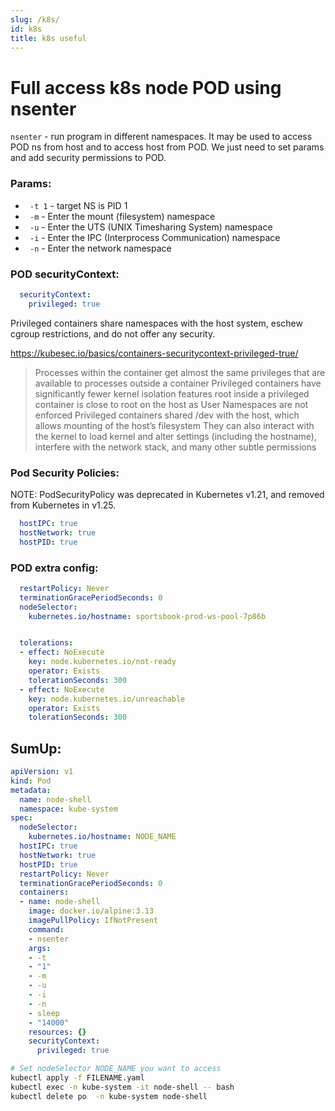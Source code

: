 ```yaml
---
slug: /k8s/
id: k8s
title: k8s useful
---
```


# Full access k8s node POD using nsenter

`nsenter` - run program in different namespaces. It may be used to access POD ns from host and to access host from POD. We just need to set params and add security permissions to POD.

### Params:

- ` -t 1` - target NS is PID 1 
- ` -m` - Enter the mount (filesystem) namespace
- ` -u` - Enter the UTS (UNIX Timesharing System) namespace
- ` -i` - Enter the IPC (Interprocess Communication) namespace
- ` -n` - Enter the network namespace

### POD securityContext:

```yaml
  securityContext:
    privileged: true
```
Privileged containers share namespaces with the host system, eschew cgroup restrictions, and do not offer any security.

https://kubesec.io/basics/containers-securitycontext-privileged-true/
>    Processes within the container get almost the same privileges that are available to processes outside a container
    Privileged containers have significantly fewer kernel isolation features
    root inside a privileged container is close to root on the host as User Namespaces are not enforced
    Privileged containers shared /dev with the host, which allows mounting of the host’s filesystem
    They can also interact with the kernel to load kernel and alter settings (including the hostname), interfere with the network stack, and many other subtle permissions


### Pod Security Policies:
NOTE: PodSecurityPolicy was deprecated in Kubernetes v1.21, and removed from Kubernetes in v1.25.

```yaml
  hostIPC: true
  hostNetwork: true
  hostPID: true
```

### POD extra config:
```yaml
  restartPolicy: Never
  terminationGracePeriodSeconds: 0
  nodeSelector:
    kubernetes.io/hostname: sportsbook-prod-ws-pool-7p86b


  tolerations:
  - effect: NoExecute
    key: node.kubernetes.io/not-ready
    operator: Exists
    tolerationSeconds: 300
  - effect: NoExecute
    key: node.kubernetes.io/unreachable
    operator: Exists
    tolerationSeconds: 300
```

## SumUp:

```yaml
apiVersion: v1
kind: Pod
metadata:
  name: node-shell
  namespace: kube-system
spec:
  nodeSelector:
    kubernetes.io/hostname: NODE_NAME
  hostIPC: true
  hostNetwork: true
  hostPID: true
  restartPolicy: Never
  terminationGracePeriodSeconds: 0
  containers:
  - name: node-shell
    image: docker.io/alpine:3.13
    imagePullPolicy: IfNotPresent
    command:
    - nsenter
    args:
    - -t
    - "1"
    - -m
    - -u
    - -i
    - -n
    - sleep
    - "14000"
    resources: {}
    securityContext:
      privileged: true

```

```sh
# Set nodeSelector NODE_NAME you want to access
kubectl apply -f FILENAME.yaml
kubectl exec -n kube-system -it node-shell -- bash
kubectl delete po  -n kube-system node-shell
```
